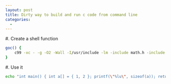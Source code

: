```yaml
---
layout: post
title: Dirty way to build and run c code from command line
categories:
  -
---
```


#. Create a shell function

```sh
goc() {
    c99 -xc - -g -O2 -Wall -I/usr/include -lm -include math.h -include stdio.h -include stdlib.h -o /tmp/a.out; /tmp/a.out;
}
```

#. Use it

```sh
echo "int main() { int a[] = { 1, 2 }; printf(\"%lu\", sizeof(a)); return 0; }" | goc
```
